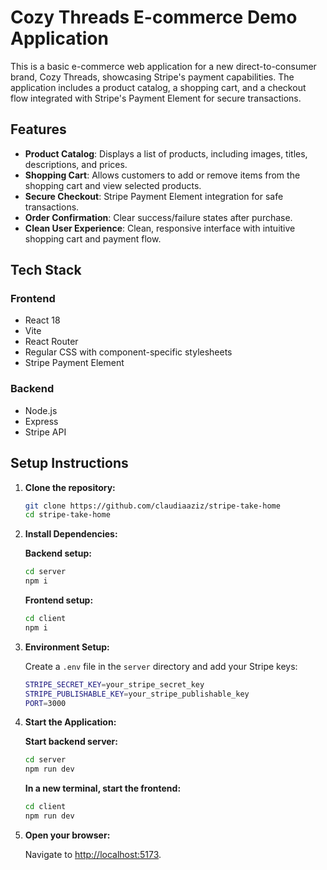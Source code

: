 # Cozy Threads E-commerce Demo Application

This is a basic e-commerce web application for a new direct-to-consumer brand, Cozy Threads, showcasing Stripe's payment capabilities. The application includes a product catalog, a shopping cart, and a checkout flow integrated with Stripe's Payment Element for secure transactions.

## Features

-   **Product Catalog**: Displays a list of products, including images, titles, descriptions, and prices.
-   **Shopping Cart**: Allows customers to add or remove items from the shopping cart and view selected products.
-   **Secure Checkout**: Stripe Payment Element integration for safe transactions.
-   **Order Confirmation**: Clear success/failure states after purchase.
-   **Clean User Experience**: Clean, responsive interface with intuitive shopping cart and payment flow.

## Tech Stack

### Frontend

-   React 18
-   Vite
-   React Router
-   Regular CSS with component-specific stylesheets
-   Stripe Payment Element

### Backend

-   Node.js
-   Express
-   Stripe API

## Setup Instructions

1. **Clone the repository:**

    ```bash
    git clone https://github.com/claudiaaziz/stripe-take-home
    cd stripe-take-home
    ```

2. **Install Dependencies:**

    **Backend setup:**

    ```bash
    cd server
    npm i
    ```

    **Frontend setup:**

    ```bash
    cd client
    npm i
    ```

3. **Environment Setup:**

    Create a `.env` file in the `server` directory and add your Stripe keys:

    ```bash
    STRIPE_SECRET_KEY=your_stripe_secret_key
    STRIPE_PUBLISHABLE_KEY=your_stripe_publishable_key
    PORT=3000
    ```

4. **Start the Application:**

    **Start backend server:**

    ```bash
    cd server
    npm run dev
    ```

    **In a new terminal, start the frontend:**

    ```bash
    cd client
    npm run dev
    ```

5. **Open your browser:**

    Navigate to [http://localhost:5173](http://localhost:5173).
